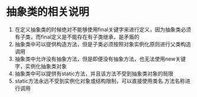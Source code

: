 # 抽象类的相关说明
1. 在定义抽象类的时候绝对不能够使用final关键字来进行定义，因为抽象类必须有子类，而final定义是不能存在有子类继承，是矛盾的
2. 抽象类中可以提供构造方法，但是子类必须按照对象实例化原则进行父类构造调用
3. 抽象类中允许没有抽象方法，但是即便没有抽象方法，也无法使用new关键字，实例化抽象类对象
4. 抽象类中可以提供有static方法，并且该方法不受到抽象类对象的局限
5. static方法永远不受到实例化对象或结构限制，可以直接使用类名.方法名称进行调用
